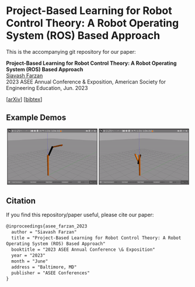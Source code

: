 # Project-Based Learning for Robot Control Theory: A Robot Operating System (ROS) Based Approach

This is the accompanying git repository for our paper: <br>

**Project-Based Learning for Robot Control Theory: A Robot Operating System (ROS) Based Approach**<br>
[Siavash Farzan](https://sfarzan.com/)<br>
2023 ASEE Annual Conference & Exposition, American Society for Engineering Education, Jun. 2023

[[arXiv]()] [[bibtex](https://sfarzan.com/data/sfarzan-asee2023.bib)]


## Example Demos

<p align="center">
<img src="pbl_demos/demo-assignment2.gif" width="49%">
<img src="pbl_demos/demo-assignment3.gif" width="49%">
</p>

## Citation
If you find this repository/paper useful, please cite our paper:

```
@inproceedings{asee_farzan_2023
  author = "Siavash Farzan"
  title = "Project-Based Learning for Robot Control Theory: A Robot Operating System (ROS) Based Approach"
  booktitle = "2023 ASEE Annual Conference \& Exposition"
  year = "2023"
  month = "June"
  address = "Baltimore, MD"
  publisher = "ASEE Conferences"
}
```
